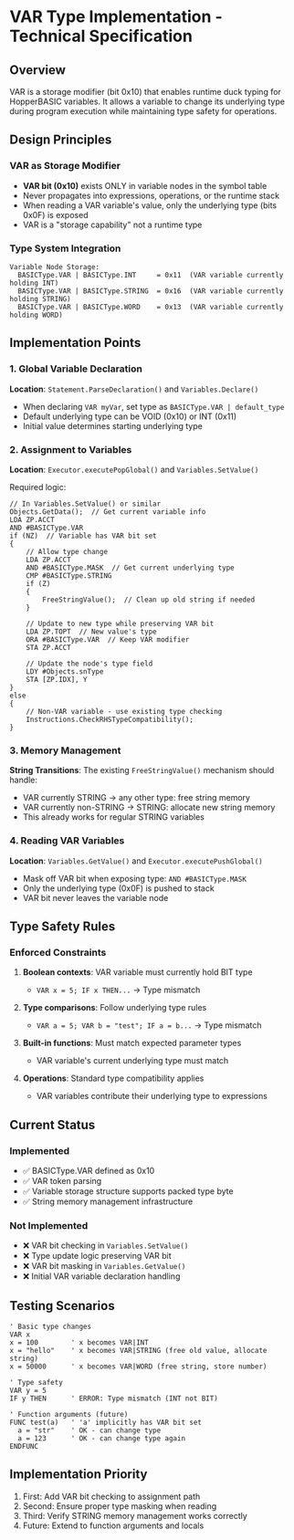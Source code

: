 # VAR Type Implementation - Technical Specification

## Overview
VAR is a storage modifier (bit 0x10) that enables runtime duck typing for HopperBASIC variables. It allows a variable to change its underlying type during program execution while maintaining type safety for operations.

## Design Principles

### VAR as Storage Modifier
- **VAR bit (0x10)** exists ONLY in variable nodes in the symbol table
- Never propagates into expressions, operations, or the runtime stack
- When reading a VAR variable's value, only the underlying type (bits 0x0F) is exposed
- VAR is a "storage capability" not a runtime type

### Type System Integration
```
Variable Node Storage:
  BASICType.VAR | BASICType.INT     = 0x11  (VAR variable currently holding INT)
  BASICType.VAR | BASICType.STRING  = 0x16  (VAR variable currently holding STRING)
  BASICType.VAR | BASICType.WORD    = 0x13  (VAR variable currently holding WORD)
```

## Implementation Points

### 1. Global Variable Declaration
**Location**: `Statement.ParseDeclaration()` and `Variables.Declare()`
- When declaring `VAR myVar`, set type as `BASICType.VAR | default_type`
- Default underlying type can be VOID (0x10) or INT (0x11)
- Initial value determines starting underlying type

### 2. Assignment to Variables  
**Location**: `Executor.executePopGlobal()` and `Variables.SetValue()`

Required logic:
```hopper
// In Variables.SetValue() or similar
Objects.GetData();  // Get current variable info
LDA ZP.ACCT
AND #BASICType.VAR
if (NZ)  // Variable has VAR bit set
{
    // Allow type change
    LDA ZP.ACCT
    AND #BASICType.MASK  // Get current underlying type
    CMP #BASICType.STRING
    if (Z)
    {
        FreeStringValue();  // Clean up old string if needed
    }
    
    // Update to new type while preserving VAR bit
    LDA ZP.TOPT  // New value's type
    ORA #BASICType.VAR  // Keep VAR modifier
    STA ZP.ACCT
    
    // Update the node's type field
    LDY #Objects.snType
    STA [ZP.IDX], Y
}
else
{
    // Non-VAR variable - use existing type checking
    Instructions.CheckRHSTypeCompatibility();
}
```

### 3. Memory Management
**String Transitions**: The existing `FreeStringValue()` mechanism should handle:
- VAR currently STRING → any other type: free string memory
- VAR currently non-STRING → STRING: allocate new string memory
- This already works for regular STRING variables

### 4. Reading VAR Variables
**Location**: `Variables.GetValue()` and `Executor.executePushGlobal()`
- Mask off VAR bit when exposing type: `AND #BASICType.MASK`
- Only the underlying type (0x0F) is pushed to stack
- VAR bit never leaves the variable node

## Type Safety Rules

### Enforced Constraints
1. **Boolean contexts**: VAR variable must currently hold BIT type
   - `VAR x = 5; IF x THEN...` → Type mismatch
   
2. **Type comparisons**: Follow underlying type rules
   - `VAR a = 5; VAR b = "test"; IF a = b...` → Type mismatch
   
3. **Built-in functions**: Must match expected parameter types
   - VAR variable's current underlying type must match

4. **Operations**: Standard type compatibility applies
   - VAR variables contribute their underlying type to expressions

## Current Status

### Implemented
- ✅ BASICType.VAR defined as 0x10
- ✅ VAR token parsing
- ✅ Variable storage structure supports packed type byte
- ✅ String memory management infrastructure

### Not Implemented  
- ❌ VAR bit checking in `Variables.SetValue()`
- ❌ Type update logic preserving VAR bit
- ❌ VAR bit masking in `Variables.GetValue()`
- ❌ Initial VAR variable declaration handling

## Testing Scenarios

```basic
' Basic type changes
VAR x
x = 100        ' x becomes VAR|INT
x = "hello"    ' x becomes VAR|STRING (free old value, allocate string)
x = 50000      ' x becomes VAR|WORD (free string, store number)

' Type safety
VAR y = 5
IF y THEN      ' ERROR: Type mismatch (INT not BIT)

' Function arguments (future)
FUNC test(a)   ' 'a' implicitly has VAR bit set
  a = "str"    ' OK - can change type
  a = 123      ' OK - can change type again
ENDFUNC
```

## Implementation Priority
1. First: Add VAR bit checking to assignment path
2. Second: Ensure proper type masking when reading  
3. Third: Verify STRING memory management works correctly
4. Future: Extend to function arguments and locals